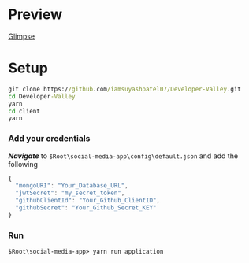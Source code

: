 ﻿# Preview

[Glimpse](https://user-images.githubusercontent.com/59373438/221539511-5f396d86-a46a-4344-a138-8f6e31df2cef.mp4)

# Setup

```cmd
git clone https://github.com/iamsuyashpatel07/Developer-Valley.git
cd Developer-Valley
yarn
cd client
yarn
```

### Add your credentials

**_Navigate_** to `$Root\social-media-app\config\default.json` and add the following

```JavaScript
{
  "mongoURI": "Your_Database_URL",
  "jwtSecret": "my_secret_token",
  "githubClientId": "Your_Github_ClientID",
  "githubSecret": "Your_Github_Secret_KEY"
}

```

### Run

```
$Root\social-media-app> yarn run application
```
